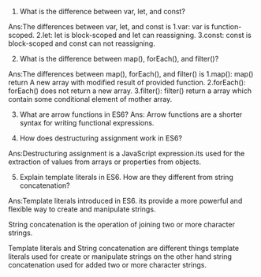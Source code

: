1. What is the difference between var, let, and const?

Ans:The differences between var, let, and const is
1.var: var is function-scoped.
2.let: let is block-scoped and let can reassigning.
3.const: const is block-scoped and const can not reassigning.

2. What is the difference between map(), forEach(), and filter()?

Ans:The differences between map(), forEach(), and filter() is
1.map(): map() return A new array with modified result of provided function.
2.forEach(): forEach() does not return a new array.
3.filter(): filter() return a array which contain some conditional element of mother array.

3. What are arrow functions in ES6?
   Ans: Arrow functions are a shorter syntax for writing functional expressions.

4. How does destructuring assignment work in ES6?

Ans:Destructuring assignment is a JavaScript expression.its used for the extraction of values from arrays or properties from objects.

5. Explain template literals in ES6. How are they different from string concatenation?

Ans:Template literals introduced in ES6. its provide a more powerful and flexible way to create and manipulate strings.

String concatenation is the operation of joining two or more character strings.

Template literals and String concatenation are different things template literals used for create or manipulate strings on the other hand string concatenation used for added two or more character strings.
